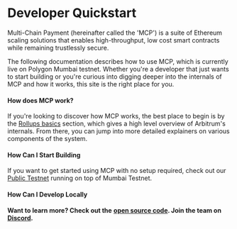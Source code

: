 # Developer Quickstart

Multi-Chain Payment (hereinafter called the 'MCP') is a suite of Ethereum scaling solutions that enables high-throughput, low cost smart contracts while remaining trustlessly secure.&#x20;

The following documentation describes how to use MCP, which is currently live on Polygon Mumbai testnet. Whether you're a developer that just wants to start building or you're curious into digging deeper into the internals of MCP and how it works, this site is the right place for you.



#### How does MCP work? <a href="how-does-arbitrum-work" id="how-does-arbitrum-work"></a>

If you're looking to discover how MCP works, the best place to begin is by the [Rollups basics](https://developer.offchainlabs.com/docs/Rollup\_basics) section, which gives a high level overview of Arbitrum's internals. From there, you can jump into more detailed explainers on various components of the system.

#### How Can I Start Building <a href="how-can-i-start-building" id="how-can-i-start-building"></a>

If you want to get started using MCP with no setup required, check out our [Public Testnet](https://developer.offchainlabs.com/docs/Public\_Testnet) running on top of Mumbai Testnet.

#### How Can I Develop Locally <a href="how-can-i-develop-locally" id="how-can-i-develop-locally"></a>





**Want to learn more? Check out the** [**open source code**](https://github.com/filswan/payment-bridge)**. Join the team on** [**Discord**](https://discord.gg/CM3wmATKqt)**.**

### &#x20;<a href="setup-local-geth-and-rollup-blockchain" id="setup-local-geth-and-rollup-blockchain"></a>

### &#x20;<a href="hello-arbitrum" id="hello-arbitrum"></a>
